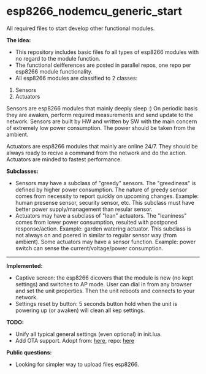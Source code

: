 # esp8266_nodemcu_generic_start
All required files to start develop other functional modules.

**The idea:**
- This repository includes basic files fo all types of esp8266 modules with no regard to the module function.
- The functional deifferences are posted in parallel repos, one repo per esp8266 module functionality.
- All esp8266 modules are classified to 2 classes:

1. Sensors
2. Actuators

Sensors are esp8266 modules that mainly deeply sleep :) On periodic basis they are awaken, perform required measurements and send update to the network. Sensors are built by HW and written by SW with the main concern of extremely low power consumption. The power should be taken from the ambient.

Actuators are esp8266 modules that mainly are online 24/7. They should be always ready to recive a command from the network and do the action. Actuators are minded to fastest performance.

**Subclasses:**
- Sensors may have a subclass of "greedy" sensors. The "greediness" is defined by higher power consumption. The nature of greedy sensor comes from necessity to report quickly on upcoming changes. Example: human presense sensor, security sensor, etc. This subclass must have better power supply/management than resular sensor.
- Actuators may have a subclass of "lean" actuators. The "leaniness" comes from lower power consumption, resulted with postponed response/action. Example: garden watering actuator. This subclass is not always on and poered in similar to regular sensor way (from ambient). Some actuators may have a sensor function. Example: power switch can sense the current/voltage/power consumption.

<hr>

**Implemented:**
- Captive screen: the esp8266 dicovers that the module is new (no kept settings) and switches to AP mode. User can dial in from any browser and set the unit properties. Then the unit reboots and connects to your network.
- Settings reset by button: 5 seconds button hold when the unit is powering up (or awaken) will clean all kep settings.

**TODO:**
- Unify all typical general settings (even optional) in init.lua.
- Add OTA support. Adopt from: <a href="http://www.instructables.com/id/ESP8266-WiFi-File-Management/?ALLSTEPS">here</a>, repo: <a href="https://github.com/breagan/ESP8266_WiFi_File_Manager">here</a>

**Public questions:**
- Looking for simpler way to upload files esp8266.
